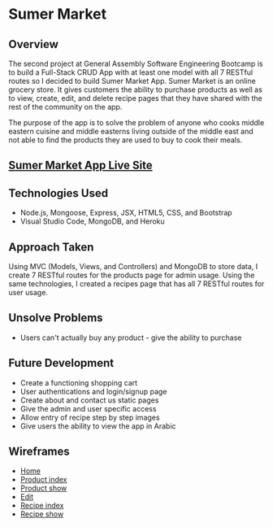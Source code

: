 # Sumer Market

## Overview

The second project at General Assembly Software Engineering Bootcamp is to build a Full-Stack CRUD App with at least one model with all 7 RESTful routes so I decided to build Sumer Market App. Sumer Market is an online grocery store. It gives customers the ability to purchase products as well as to view, create, edit, and delete recipe pages that they have shared with the rest of the community on the app. 

The purpose of the app is to solve the problem of anyone who cooks middle eastern cuisine and middle easterns living outside of the middle east and not able to find the products they are used to buy to cook their meals.

## [Sumer Market App Live Site](https://sumer-market.herokuapp.com/)

## Technologies Used
- Node.js, Mongoose, Express, JSX, HTML5, CSS, and Bootstrap
- Visual Studio Code, MongoDB, and Heroku 

## Approach Taken
Using MVC (Models, Views, and Controllers) and MongoDB to store data, I create 7 RESTful routes for the products page for admin usage. Using the same technologies, I created a recipes page that has all 7 RESTful routes for user usage.

## Unsolve Problems
- Users can't actually buy any product - give the ability to purchase

## Future Development
- Create a functioning shopping cart
- User authentications and login/signup page
- Create about and contact us static pages
- Give the admin and user specific access
- Allow entry of recipe step by step images
- Give users the ability to view the app in Arabic

## Wireframes
- [Home](img/home.png)
- [Product index](img/product-index.png)
- [Product show](img/product-show.png)
- [Edit](img/edit.png)
- [Recipe index](img/recipe-index.png)
- [Recipe show](img/recipe-show.png)
